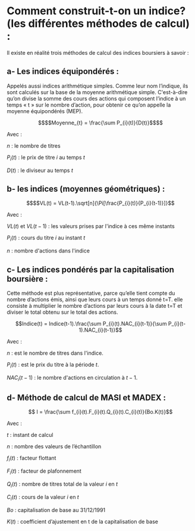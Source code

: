 # Comment construit-t-on un indice? (les différentes méthodes de calcul) :

Il existe en réalité trois méthodes de calcul des indices boursiers à
savoir :
## a- Les indices équipondérés :

Appelés aussi indices arithmétique simples. Comme leur nom l’indique, ils sont calculés sur la base de la moyenne arithmétique simple. C'est-à-dire qu’on divise la somme des cours des actions qui composent l’indice à un temps « t » sur le nombre d’action, pour obtenir ce qu’on appelle la moyenne équipondérés (MEP).
```math
$$Moyenne_{t} = \frac{\sum P_{i}(t)}{D(t)}$$
```

Avec :

$n$ : le nombre de titres

$P_{i}(t)$ : le prix de titre $i$ au temps $t$

$D(t)$ : le diviseur au temps $t$

## b- les indices (moyennes géométriques) :

```math
$$VL(t) = VL(t-1).\sqrt[n]{\Pi[\frac{P_{i}(t)}{P_{i}(t-1)}]}
```

Avec :

$VL(t)$ et $VL(t-1)$ : les valeurs prises par l'indice à ces même instants

$P_{i}(t)$ : cours du titre $i$ au instant $t$

$n$ : nombre d'actions dans l'indice

## c- Les indices pondérés par la capitalisation boursière :

Cette méthode est plus représentative, parce qu’elle tient compte du nombre d’actions émis, ainsi que leurs cours à un temps donné t=T. elle consiste à multiplier le nombre d’actions par leurs cours à la date t=T et diviser le total obtenu sur le total des actions.

```math
Indice(t)  = Indice(t-1).\frac{\sum P_{i}(t).NAC_{i}(t-1)}{\sum P_{i}(t-1).NAC_{i}(t-1)}
```

Avec :

$n$ : est le nombre de titres dans l'indice.

$P_{i}(t)$ : est le prix du titre à la période $t$.

$NAC_{i}(t-1)$ : le nombre d'actions en circulation à $t-1$.

## d- Méthode de calcul de MASI et MADEX :

```math

I = \frac{\sum f_{i}(t).F_{i}(t).Q_{i}(t).C_{i}(t)}{Bo.K(t)}
```

Avec :

$t$ : instant de calcul

$n$ : nombre des valeurs de l’échantillon

$f_{i}(t)$ : facteur flottant

$F_{i}(t)$ : facteur de plafonnement

$Q_{i}(t)$ : nombre de titres total de la valeur $i$ en $t$

$C_{i}(t)$ : cours de la valeur $i$ en $t$

$Bo$ : capitalisation de base au 31/12/1991

$K(t)$ : coefficient d’ajustement en t de la capitalisation de base
